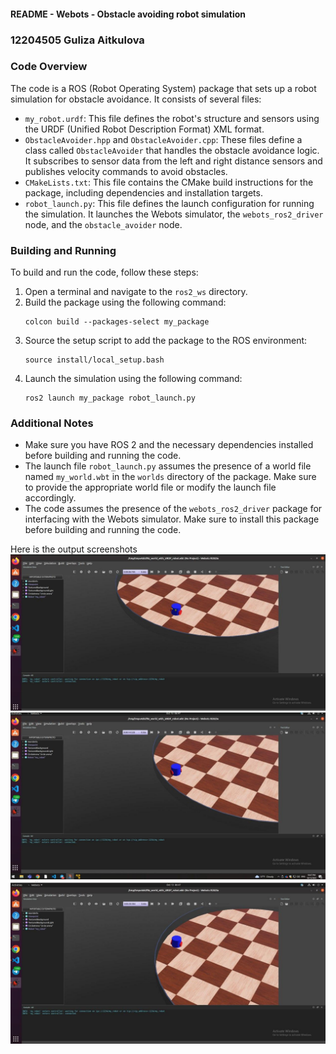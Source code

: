 #### README - Webots - Obstacle avoiding robot simulation
### 12204505 Guliza Aitkulova


### Code Overview

The code is a ROS (Robot Operating System) package that sets up a robot simulation for obstacle avoidance. It consists of several files:

- `my_robot.urdf`: This file defines the robot's structure and sensors using the URDF (Unified Robot Description Format) XML format.
- `ObstacleAvoider.hpp` and `ObstacleAvoider.cpp`: These files define a class called `ObstacleAvoider` that handles the obstacle avoidance logic. It subscribes to sensor data from the left and right distance sensors and publishes velocity commands to avoid obstacles.
- `CMakeLists.txt`: This file contains the CMake build instructions for the package, including dependencies and installation targets.
- `robot_launch.py`: This file defines the launch configuration for running the simulation. It launches the Webots simulator, the `webots_ros2_driver` node, and the `obstacle_avoider` node.

### Building and Running

To build and run the code, follow these steps:

1. Open a terminal and navigate to the `ros2_ws` directory.
2. Build the package using the following command:
   ```
   colcon build --packages-select my_package
   ```
3. Source the setup script to add the package to the ROS environment:
   ```
   source install/local_setup.bash
   ```
4. Launch the simulation using the following command:
   ```
   ros2 launch my_package robot_launch.py
   ```

### Additional Notes

- Make sure you have ROS 2 and the necessary dependencies installed before building and running the code.
- The launch file `robot_launch.py` assumes the presence of a world file named `my_world.wbt` in the `worlds` directory of the package. Make sure to provide the appropriate world file or modify the launch file accordingly.
- The code assumes the presence of the `webots_ros2_driver` package for interfacing with the Webots simulator. Make sure to install this package before building and running the code.

Here is the output screenshots
![Alt text](photo_2023-10-13_07-03-34.jpg)
![Alt text](photo_2023-10-13_07-03-36.jpg)
![Alt text](photo_2023-10-13_07-03-39.jpg)
